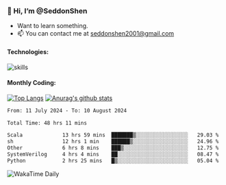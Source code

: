 ### 👋 Hi, I’m @SeddonShen
- Want to learn something.
- 📫 You can contact me at seddonshen2001@gmail.com

#### Technologies:

![skills](https://skillicons.dev/icons?i=scala,js,html,css,bootstrap,jquery,c,cpp,cloudflare,django,docker,flask,git,github,githubactions,linux,latex,mysql,nodejs,ps,php,pr,py,raspberrypi,redis,unreal,v,vscode,vue,bash)

#### Monthly Coding:
[![Top Langs](https://github-readme-stats.vercel.app/api/top-langs?username=seddonshen&show_icons=true&locale=en&layout=compact&hide=html&langs_count=8)](https://github.com/SeddonShen/)
[![Anurag's github stats](https://github-readme-stats.vercel.app/api?username=SeddonShen&count_private=true&show_icons=true)](https://github.com/anuraghazra/github-readme-stats)
<!--START_SECTION:waka-->

```txt
From: 11 July 2024 - To: 10 August 2024

Total Time: 48 hrs 11 mins

Scala             13 hrs 59 mins  ███████▒░░░░░░░░░░░░░░░░░   29.03 %
sh                12 hrs 1 min    ██████▒░░░░░░░░░░░░░░░░░░   24.96 %
Other             6 hrs 8 mins    ███▒░░░░░░░░░░░░░░░░░░░░░   12.75 %
SystemVerilog     4 hrs 4 mins    ██░░░░░░░░░░░░░░░░░░░░░░░   08.47 %
Python            2 hrs 25 mins   █▒░░░░░░░░░░░░░░░░░░░░░░░   05.04 %
```

<!--END_SECTION:waka-->

![WakaTime Daily](https://wakatime.com/share/@seddon2001/61a7e342-5f12-4fea-bf92-1fac161e97d6.svg)
<!---
SeddonShen/SeddonShen is a ✨ special ✨ repository because its `README.md` (this file) appears on your GitHub profile.
You can click the Preview link to take a look at your changes.
--->
